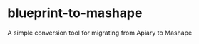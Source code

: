 blueprint-to-mashape
====================

A simple conversion tool for migrating from Apiary to Mashape